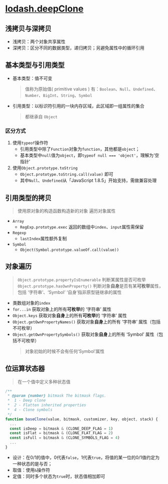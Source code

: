 # [lodash.deepClone](https://github.com/lodash/lodash/blob/master/.internal/baseClone.js)

## 浅拷贝与深拷贝
- 浅拷贝：两个对象共享属性
- 深拷贝：区分不同的数据类型，递归拷贝；另避免属性中的循环引用


## 基本类型与引用类型
- 基本类型：值不可变
    > 值称为原始值( primitive values )
    > 有：`Boolean`、`Null`、`Undefined`、`Number`、`BigInt`、`String`、`Symbol`
- 引用类型：以标识符引用的一块内存区域，此区域即一组属性的集合
    > 都继承自 `Object`


### 区分方式
1. 使用`typeof`操作符
    - 引用类型中除了`Function`对象为`function`，其他都是`object`；
    - 基本类型中`null`值为`object`，即`typeof null === 'object'`，理解为‘空指针’
2. 使用`Object.prototype.toString`
    - `Object.prototype.toString.call(value)` 即可
    - 其中`Null`、`Undefined`从「JavaScript 1.8.5」开始支持，需做兼容处理


## 引用类型的拷贝
> 使用原对象的构造函数构造新的对象
> 遍历对象属性

- `Array`
    - `RegExp.prototype.exec` 返回的数组中`index`、`input`属性需保留
- `Regexp`
    - `lastIndex`属性额外复制
- `Symbol`
    - `Object(Symbol.prototype.valueOf.call(value))`


## 对象遍历
> `Object.prototype.propertyIsEnumerable` 判断某属性是否可枚举
> `Object.prototype.hasOwnProperty()` 判断对象**自身**是否有某**可枚举**属性，包括 ‘字符串’、‘Symbol’
> ‘自身’指非原型链继承的属性

- 类数组对象的`index`
- `for...in` 获取对象上的所有**可枚举**的 ‘字符串’ 属性
- `Object.keys` 获取对象**自身**上的所有**可枚举**的 ‘字符串’ 属性
- `Object.getOwnPropertyNames()` 获取对象**自身**上的所有 ‘字符串’ 属性（包括不可枚举）
- `Object.getOwnPropertySymbols()` 获取对象**自身**上的所有 ‘Symbol’ 属性（包括不可枚举）
    > 对象初始的时候不会有任何‘Symbol’属性


## 位运算状态器
> 在一个值中定义多种状态值

```js
/**
 * @param {number} bitmask The bitmask flags.
 *  1 - Deep clone
 *  2 - Flatten inherited properties
 *  4 - Clone symbols
 */
function baseClone(value, bitmask, customizer, key, object, stack) {
  ...
  const isDeep = bitmask & (CLONE_DEEP_FLAG = 1)
  const isFlat = bitmask & (CLONE_FLAT_FLAG = 2)
  const isFull = bitmask & (CLONE_SYMBOLS_FLAG = 4)
  ...
}
```

- 设计：在0/1的值中，0代表`false`，1代表`true`，将值的某一位的0/1值约定为一种状态的是与否；
- 取值：使用`&`操作符
- 定值：同时多个状态为`true`时，状态值相加即可


